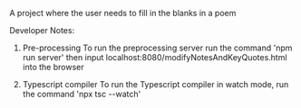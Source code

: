 A project where the user needs to fill in the blanks in a poem

Developer Notes:

1. Pre-processing
   To run the preprocessing server run the command 'npm run server'
   then input localhost:8080/modifyNotesAndKeyQuotes.html into the browser

2. Typescript compiler
   To run the Typescript compiler in watch mode, run the command 'npx tsc --watch'
